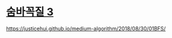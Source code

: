 # [숨바꼭질 3](https://www.acmicpc.net/problem/13549)
https://justicehui.github.io/medium-algorithm/2018/08/30/01BFS/

